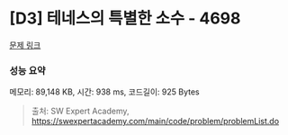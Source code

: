 # [D3] 테네스의 특별한 소수 - 4698 

[문제 링크](https://swexpertacademy.com/main/code/problem/problemDetail.do?contestProbId=AWRuoqCKkE0DFAXt) 

### 성능 요약

메모리: 89,148 KB, 시간: 938 ms, 코드길이: 925 Bytes



> 출처: SW Expert Academy, https://swexpertacademy.com/main/code/problem/problemList.do